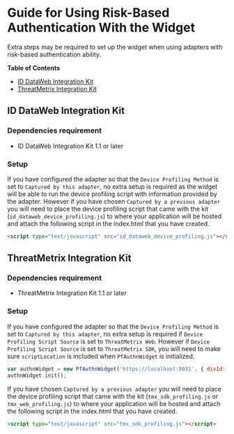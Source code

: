 # Guide for Using Risk-Based Authentication With the Widget

Extra steps may be required to set up the widget when using adapters with risk-based authentication ability.

**Table of Contents**
- [ID DataWeb Integration Kit](#id-dataweb-integration-kit)
- [ThreatMetrix Integration Kit](#threatmetrix-integration-kit)

## ID DataWeb Integration Kit

### Dependencies requirement

* ID DataWeb Integration Kit 1.1 or later

### Setup

If you have configured the adapter so that the `Device Profiling Method` is set to `Captured by this adapter`, no extra setup is required as the widget will be able to run the device profiling script with information provided by the adapter. However if you have chosen `Captured by a previous adapter` you will need to place the device profiling script that came with the kit (`id_dataweb_device_profiling.js`) to where your application will be hosted and attach the following script in the index.html that you have created. 
```html
<script type="text/javascript" src="id_dataweb_device_profiling.js"></script>
```

## ThreatMetrix Integration Kit

### Dependencies requirement

* ThreatMetrix Integration Kit 1.1 or later

### Setup

If you have configured the adapter so that the `Device Profiling Method` is set to `Captured by this adapter`, no extra setup is required if `Device Profiling Script Source` is set to `ThreatMetrix Web`. However if `Device Profiling Script Source` is set to `ThreatMetrix SDK`, you will need to make sure `scriptLocation` is included when `PfAuthnWidget` is initialized.
```javascript
var authnWidget = new PfAuthnWidget('https://localhost:9031', { divId: 'authnwidget', scriptLocation: './assets/tmx_sdk_profiling.js' });
authnWidget.init();
```

If you have chosen `Captured by a previous adapter` you will need to place the device profiling script that came with the kit (`tmx_sdk_profiling.js` or `tmx_web_profiling.js`) to where your application will be hosted and attach the following script in the index.html that you have created. 
```html
<script type="text/javascript" src="tmx_sdk_profiling.js"></script>
```